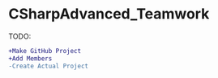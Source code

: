 # CSharpAdvanced_Teamwork

TODO:
```diff
+Make GitHub Project
+Add Members
-Create Actual Project
```
